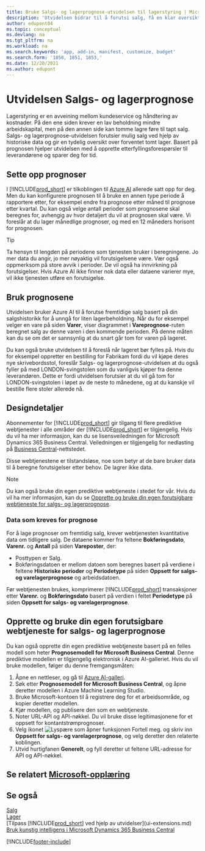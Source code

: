 ```yaml
---
title: Bruke Salgs- og lagerprognose-utvidelsen til lagerstyring | Microsoft-dokumentasjon
description: 'Utvidelsen bidrar til å forutsi salg, få en klar oversikt over forventet tomt lager, og hjelper deg til og med å opprette etterfyllingsforespørsler til leverandører.'
author: edupont04
ms.topic: conceptual
ms.devlang: na
ms.tgt_pltfrm: na
ms.workload: na
ms.search.keywords: 'app, add-in, manifest, customize, budget'
ms.search.form: '1850, 1851, 1853,'
ms.date: 12/20/2021
ms.author: edupont
---
```


# <a name="the-sales-and-inventory-forecast-extension"></a><a name="the-sales-and-inventory-forecast-extension"></a><a name="the-sales-and-inventory-forecast-extension"></a>Utvidelsen Salgs- og lagerprognose

Lagerstyring er en avveining mellom kundeservice og håndtering av kostnader. På den ene siden krever en lav beholdning mindre arbeidskapital, men på den annen side kan tomme lagre føre til tapt salg. Salgs- og lagerprognose-utvidelsen forutsier mulig salg ved hjelp av historiske data og gir en tydelig oversikt over forventet tomt lager. Basert på prognosen hjelper utvidelsen med å opprette etterfyllingsforespørsler til leverandørene og sparer deg for tid.  

## <a name="setting-up-forecasting"></a><a name="setting-up-forecasting"></a><a name="setting-up-forecasting"></a>Sette opp prognoser

I [!INCLUDE[prod_short](includes/prod_short.md)] er tilkoblingen til [Azure AI](https://azure.microsoft.com/overview/ai-platform/) allerede satt opp for deg. Men du kan konfigurere prognosen til å bruke en annen type periode å rapportere etter, for eksempel endre fra prognose etter måned til prognose etter kvartal. Du kan også velge antall perioder som prognosene skal beregnes for, avhengig av hvor detaljert du vil at prognosen skal være. Vi foreslår at du lager månedlige prognoser, og med en 12 måneders horisont for prognosen.

> [!TIP]  
> Ta hensyn til lengden på periodene som tjenesten bruker i beregningene. Jo mer data du angir, jo mer nøyaktig vil forutsigelsene være. Vær også oppmerksom på store avvik i perioder. De vil også ha innvirkning på forutsigelser. Hvis Azure AI ikke finner nok data eller dataene varierer mye, vil ikke tjenesten utføre en forutsigelse.

## <a name="use-the-forecasts"></a><a name="use-the-forecasts"></a><a name="use-the-forecasts"></a>Bruk prognosene

Utvidelsen bruker Azure AI til å forutse fremtidige salg basert på din salgshistorikk for å unngå for liten lagerbeholdning. Når du for eksempel velger en vare på siden **Varer**, viser diagrammet i **Vareprognose**-ruten beregnet salg av denne varen i den kommende perioden. På denne måten kan du se om det er sannsynlig at du snart går tom for varen på lageret.  

Du kan også bruke utvidelsen til å foreslå når lageret bør fylles på. Hvis du for eksempel oppretter en bestilling for Fabrikam fordi du vil kjøpe deres nye skrivebordsstol, foreslår Salgs- og lagerprognose-utvidelsen at du også fyller på med LONDON-svingstolen som du vanligvis kjøper fra denne leverandøren. Dette er fordi utvidelsen forutsier at du vil gå tom for LONDON-svingstolen i løpet av de neste to månedene, og at du kanskje vil bestille flere stoler allerede nå.  

## <a name="design-details"></a><a name="design-details"></a><a name="design-details"></a>Designdetaljer

Abonnementer for [!INCLUDE[prod_short](includes/prod_short.md)] gir tilgang til flere prediktive webtjenester i alle områder der [!INCLUDE[prod_short](includes/prod_short.md)] er tilgjengelig. Hvis du vil ha mer informasjon, kan du se lisensveiledningen for Microsoft Dynamics 365 Business Central. Veiledningen er tilgjengelig for nedlasting på [Business Central](https://dynamics.microsoft.com/en-us/business-central/overview/)-nettstedet. 

Disse webtjenestene er tilstandsløse, noe som betyr at de bare bruker data til å beregne forutsigelser etter behov. De lagrer ikke data.

> [!NOTE]  
>   Du kan også bruke din egen prediktive webtjeneste i stedet for vår. Hvis du vil ha mer informasjon, kan du se [Opprette og bruke din egen forutsigbare webtjeneste for salgs- og lagerprognose](#AnchorText). 

### <a name="data-required-for-forecast"></a><a name="data-required-for-forecast"></a><a name="data-required-for-forecast"></a>Data som kreves for prognose

For å lage prognoser om fremtidig salg, krever webtjenesten kvantitative data om tidligere salg. De dataene kommer fra feltene **Bokføringsdato**, **Varenr.** og **Antall** på siden **Vareposter**, der:

- Posttypen er Salg.
- Bokføringsdatoen er mellom datoen som beregnes basert på verdiene i feltene **Historiske perioder** og **Periodetype** på siden **Oppsett for salgs- og varelagerprognose** og arbeidsdatoen.

Før webtjenesten brukes, komprimerer [!INCLUDE[prod_short](includes/prod_short.md)] transaksjoner etter **Varenr.** og **Bokføringsdato** basert på verdien i feltet **Periodetype** på siden **Oppsett for salgs- og varelagerprognose**.

## <a name="a-nameanchortext-acreate-and-use-your-own-predictive-web-service-for-sales-and-inventory-forecasts"></a><a name="a-nameanchortext-acreate-and-use-your-own-predictive-web-service-for-sales-and-inventory-forecasts"></a><a name="a-nameanchortext-acreate-and-use-your-own-predictive-web-service-for-sales-and-inventory-forecasts"></a><a name="AnchorText"> </a>Opprette og bruke din egen forutsigbare webtjeneste for salgs- og lagerprognose

Du kan også opprette din egen prediktive webtjeneste basert på en felles modell som heter **Prognosemodell for Microsoft Business Central**. Denne prediktive modellen er tilgjengelig elektronisk i Azure AI-galleriet. Hvis du vil bruke modellen, følger du denne fremgangsmåten:  

1. Åpne en nettleser, og gå til [Azure AI-galleri](https://go.microsoft.com/fwlink/?linkid=828352).  
2. Søk etter **Prognosemodell for Microsoft Business Central**, og åpne deretter modellen i Azure Machine Learning Studio.  
3. Bruke Microsoft-kontoen til å registrere deg for et arbeidsområde, og kopier deretter modellen.  
4. Kjør modellen, og publisere den som en webtjeneste.  
5. Noter URL-API og API-nøkkel. Du vil bruke disse legitimasjonene for et oppsett for kontantstrømprognoser.  
6. Velg ikonet ![Lyspære som åpner funksjonen Fortell meg.](media/ui-search/search_small.png "Fortell hva du vil gjøre") og skriv inn **Oppsett for salgs- og varelagerprognose**, og velg deretter den relaterte koblingen.  
7. Utvid hurtigfanen **Generelt**, og fyll deretter ut feltene URL-adresse for API og API-nøkkel.  

## <a name="see-related-microsoft-training"></a><a name="see-related-microsoft-training"></a><a name="see-related-microsoft-training"></a>Se relatert [Microsoft-opplæring](/training/modules/use-sales-inventory-forecast-extension/)

## <a name="see-also"></a><a name="see-also"></a><a name="see-also"></a>Se også

[Salg](sales-manage-sales.md)  
[Lager](inventory-manage-inventory.md)  
[Tilpass [!INCLUDE[prod_short](includes/prod_short.md)] ved hjelp av utvidelser](ui-extensions.md)  
[Bruk kunstig intelligens i Microsoft Dynamics 365 Business Central](/training/paths/use-artificial-intelligence/)  

[!INCLUDE[footer-include](includes/footer-banner.md)]
